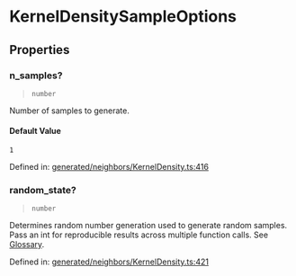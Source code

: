 # KernelDensitySampleOptions

## Properties

### n\_samples?

> `number`

Number of samples to generate.

#### Default Value

`1`

Defined in:  [generated/neighbors/KernelDensity.ts:416](https://github.com/transitive-bullshit/scikit-learn-ts/blob/92ab806/packages/sklearn/src/generated/neighbors/KernelDensity.ts#L416)

### random\_state?

> `number`

Determines random number generation used to generate random samples. Pass an int for reproducible results across multiple function calls. See [Glossary](../../glossary.html#term-random_state).

Defined in:  [generated/neighbors/KernelDensity.ts:421](https://github.com/transitive-bullshit/scikit-learn-ts/blob/92ab806/packages/sklearn/src/generated/neighbors/KernelDensity.ts#L421)
